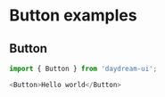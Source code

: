 # Button examples

## Button

```js
import { Button } from 'daydream-ui';

<Button>Hello world</Button>
```
